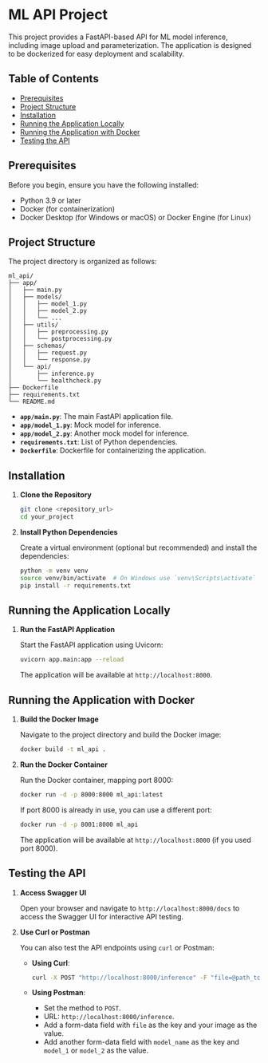 # ML API Project

This project provides a FastAPI-based API for ML model inference, including image upload and parameterization. The application is designed to be dockerized for easy deployment and scalability.

## Table of Contents

- [Prerequisites](#prerequisites)
- [Project Structure](#project-structure)
- [Installation](#installation)
- [Running the Application Locally](#running-the-application-locally)
- [Running the Application with Docker](#running-the-application-with-docker)
- [Testing the API](#testing-the-api)

## Prerequisites

Before you begin, ensure you have the following installed:

- Python 3.9 or later
- Docker (for containerization)
- Docker Desktop (for Windows or macOS) or Docker Engine (for Linux)

## Project Structure

The project directory is organized as follows:

```
ml_api/
├── app/
│   ├── main.py
│   ├── models/
│   │   ├── model_1.py
│   │   ├── model_2.py
│   │   └── ...
│   ├── utils/
│   │   ├── preprocessing.py
│   │   └── postprocessing.py
│   ├── schemas/
│   │   ├── request.py
│   │   └── response.py
│   └── api/
│       ├── inference.py
│       └── healthcheck.py
├── Dockerfile
├── requirements.txt
└── README.md
```

- **`app/main.py`**: The main FastAPI application file.
- **`app/model_1.py`**: Mock model for inference.
- **`app/model_2.py`**: Another mock model for inference.
- **`requirements.txt`**: List of Python dependencies.
- **`Dockerfile`**: Dockerfile for containerizing the application.

## Installation

1. **Clone the Repository**

   ```bash
   git clone <repository_url>
   cd your_project
   ```

2. **Install Python Dependencies**

   Create a virtual environment (optional but recommended) and install the dependencies:

   ```bash
   python -m venv venv
   source venv/bin/activate  # On Windows use `venv\Scripts\activate`
   pip install -r requirements.txt
   ```

## Running the Application Locally

1. **Run the FastAPI Application**

   Start the FastAPI application using Uvicorn:

   ```bash
   uvicorn app.main:app --reload
   ```

   The application will be available at `http://localhost:8000`.

## Running the Application with Docker

1. **Build the Docker Image**

   Navigate to the project directory and build the Docker image:

   ```bash
   docker build -t ml_api .
   ```

2. **Run the Docker Container**

   Run the Docker container, mapping port 8000:

   ```bash
   docker run -d -p 8000:8000 ml_api:latest
   ```

   If port 8000 is already in use, you can use a different port:

   ```bash
   docker run -d -p 8001:8000 ml_api
   ```

   The application will be available at `http://localhost:8000` (if you used port 8000).

## Testing the API

1. **Access Swagger UI**

   Open your browser and navigate to `http://localhost:8000/docs` to access the Swagger UI for interactive API testing.

2. **Use Curl or Postman**

   You can also test the API endpoints using `curl` or Postman:

   - **Using Curl**:

     ```bash
     curl -X POST "http://localhost:8000/inference" -F "file=@path_to_your_image.jpg" -F "model_name=model_1"
     ```

   - **Using Postman**:

     - Set the method to `POST`.
     - URL: `http://localhost:8000/inference`.
     - Add a form-data field with `file` as the key and your image as the value.
     - Add another form-data field with `model_name` as the key and `model_1` or `model_2` as the value.


